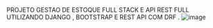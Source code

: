 PROJETO GESTAO DE ESTOQUE FULL STACK E API REST FULL  UTILIZANDO DJANGO , BOOTSTRAP E REST API COM DRF .
![image](https://github.com/user-attachments/assets/8d5d7dab-d1e2-4577-ba39-4b06b2ceb73b)
